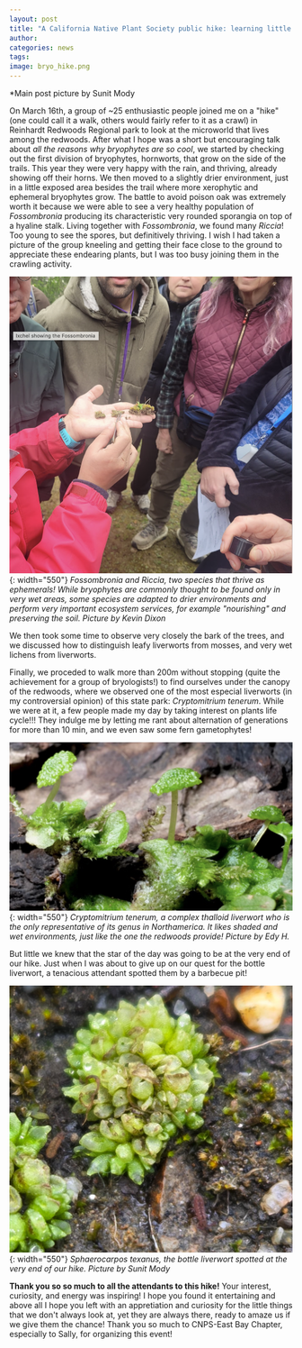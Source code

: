 ```yaml
---
layout: post
title: "A California Native Plant Society public hike: learning little plants among the redwoods"
author: 
categories: news
tags: 
image: bryo_hike.png
---
```

*Main post picture by Sunit Mody

On March 16th, a group of ~25 enthusiastic people joined me on a "hike" (one could call it a walk, others would fairly refer to it as a crawl) in Reinhardt Redwoods Regional park to look at the microworld that lives among the redwoods. 
After what I hope was a short but encouraging talk about _all the reasons why bryophytes are so cool_, we started by checking out the first division of bryophytes, hornworts, that grow on the side of the trails. This year they were very happy with the rain, and thriving, already showing off their horns. 
We then moved to a slightly drier environment, just in a little exposed area besides the trail where more xerophytic and ephemeral bryophytes grow. The battle to avoid poison oak was extremely worth it because we were able to see a very healthy population of _Fossombronia_ producing its characteristic very rounded sporangia on top of a hyaline stalk. Living together with _Fossombronia_, we found many _Riccia_! Too young to see the spores, but definitively thriving. I wish I had taken a picture of the group kneeling and getting their face close to the ground to appreciate these endearing plants, but I was too busy joining them in the crawling activity.  

![Showing Fossombronia and Riccia](images/bryo_walk/showing_fossombronia.png){: width="550"}
*Fossombronia and Riccia, two species that thrive as ephemerals! While bryophytes are commonly thought to be found only in very wet areas, some species are adapted to drier environments and perform very important ecosystem services, for example "nourishing" and preserving the soil. Picture by Kevin Dixon*

We then took some time to observe very closely the bark of the trees, and we discussed how to distinguish leafy liverworts from mosses, and very wet lichens from liverworts. 


Finally, we proceded to walk more than 200m without stopping (quite the achievement for a group of bryologists!) to find ourselves under the canopy of the redwoods, where we observed one of the most especial liverworts (in my controversial opinion) of this state park: _Cryptomitrium tenerum_. While we were at it, a few people made my day by taking interest on plants life cycle!!! They indulge me by letting me rant about alternation of generations for more than 10 min, and we even saw some fern gametophytes!

![Cryptomitrium_tenerum](images/bryo_walk/Cryptomitrium.png){: width="550"}
*Cryptomitrium tenerum, a complex thalloid liverwort who is the only representative of its genus in Northamerica. It likes shaded and wet environments, just like the one the redwoods provide! Picture by Edy H.*


But little we knew that the star of the day was going to be at the very end of our hike. Just when I was about to give up on our quest for the bottle liverwort, a tenacious attendant spotted them by a barbecue pit! 

![Sphaerocarpos_texanus](images/bryo_walk/Sphaerocarpos.png){: width="550"}
*Sphaerocarpos texanus, the bottle liverwort spotted at the very end of our hike. Picture by Sunit Mody*


**Thank you so so much to all the attendants to this hike!** Your interest, curiosity, and energy was inspiring! I hope you found it entertaining and above all I hope you left with an appretiation and curiosity for the little things that we don't always look at, yet they are always there, ready to amaze us if we give them the chance!
Thank you so much to CNPS-East Bay Chapter, especially to Sally, for organizing this event!

